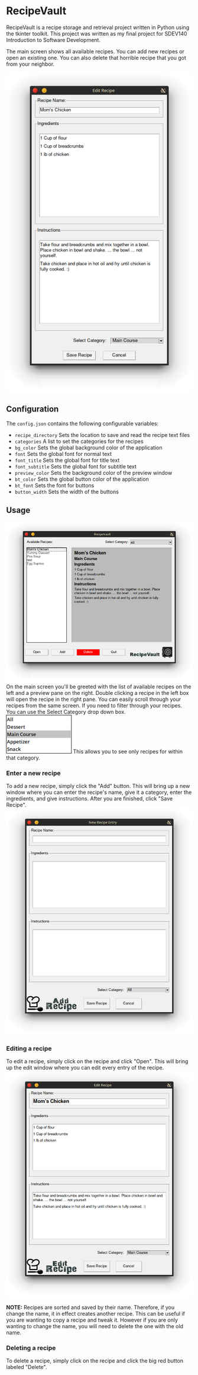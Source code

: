 # RecipeVault

RecipeVault is a recipe storage and retrieval project written in Python using
the tkinter toolkit. This project was written as my final project for SDEV140
Introduction to Software Development.


The main screen shows all available recipes. You can add new recipes or open an existing one.
You can also delete that horrible recipe that you got from your neighbor.

![Recipe Screen](images/Screenshot_2.png)

## Configuration
The `config.json` contains the following configurable variables:

- `recipe_directory` Sets the location to save and read the recipe text files
- `categories`       A list to set the categories for the recipes
- `bg_color`         Sets the global background color of the application
- `font`             Sets the global font for normal text
- `font_title`       Sets the global font for title text
- `font_subtitle`    Sets the global font for subtitle text
- `preview_color`    Sets the background color of the preview window
- `bt_color`         Sets the global button color of the application
- `bt_font`          Sets the font for buttons
- `button_width`     Sets the width of the buttons

## Usage
![Main Screen](images/Screenshot_1.png) On the main screen you'll be greeted with the list of available
recipes on the left and a preview pane on the right. Double clicking a recipe in the left box will open
the recipe in the right pane. You can easily scroll through your recipes from the same screen. If you
need to filter through your recipes. You can use the Select Category drop down box.
![Category](images/screenshot_categories.png) This allows you to see only recipes for within that category.
### Enter a new recipe
To add a new recipe, simply click the "Add" button. This will bring up a new window where you can enter
the recipe's name, give it a category, enter the ingredients, and give instructions. After you are
finished, click "Save Recipe". ![Add Recipe](images/screenshot_add_recipe.png)
### Editing a recipe
To edit a recipe, simply click on the recipe and click "Open". This will bring up the edit window where
you can edit every entry of the recipe. ![Edit Recipe](images/screenshot_edit_recipe.png)

**NOTE:** Recipes are sorted and saved by their name. Therefore, if
you change the name, it in effect creates another recipe. This can be useful if you are wanting to copy
a recipe and tweak it. However if you are only wanting to change the name, you will need to delete the
one with the old name.
### Deleting a recipe
To delete a recipe, simply click on the recipe and click the big red button labeled "Delete".
